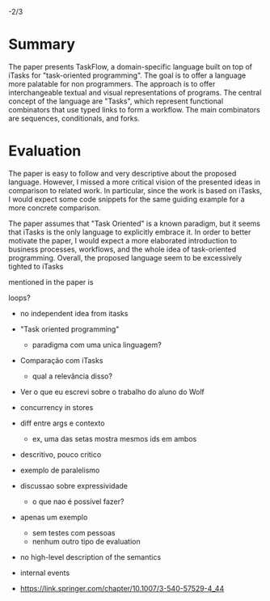 -2/3

# Summary

The paper presents TaskFlow, a domain-specific language built on top of iTasks
for "task-oriented programming".
The goal is to offer a language more palatable for non programmers.
The approach is to offer interchangeable textual and visual representations of
programs.
The central concept of the language are "Tasks", which represent functional
combinators that use typed links to form a workflow.
The main combinators are sequences, conditionals, and forks.

# Evaluation

The paper is easy to follow and very descriptive about the proposed language.
However, I missed a more critical vision of the presented ideas in comparison
to related work.
In particular, since the work is based on iTasks, I would expect some code
snippets for the same guiding example for a more concrete comparison.

The paper assumes that "Task Oriented" is a known paradigm, but it seems that
iTasks is the only language to explicitly embrace it.
In order to better motivate the paper, I would expect a more elaborated
introduction to business processes, workflows, and the whole idea of
task-oriented programming.
Overall, the proposed language seem to be excessively tighted to iTasks



mentioned in the paper is 


loops?

- no independent idea from itasks

- "Task oriented programming"
    - paradigma com uma unica linguagem?

- Comparação com iTasks
    - qual a relevância disso?

- Ver o que eu escrevi sobre o trabalho do aluno do Wolf

- concurrency in stores

- diff entre args e contexto
    - ex, uma das setas mostra mesmos ids em ambos

- descritivo, pouco critico

- exemplo de paralelismo

- discussao sobre expressividade
    - o que nao é possível fazer?

- apenas um exemplo
    - sem testes com pessoas
    - nenhum outro tipo de evaluation

- no high-level description of the semantics

- internal events

- https://link.springer.com/chapter/10.1007/3-540-57529-4_44

